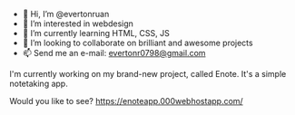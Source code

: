 - 👋 Hi, I’m @evertonruan
- 👀 I’m interested in webdesign
- 🌱 I’m currently learning HTML, CSS, JS
- 💞️ I’m looking to collaborate on brilliant and awesome projects
- 📫 Send me an e-mail: evertonr0798@gmail.com

I'm currently working on my brand-new project, called Enote. It's a simple notetaking app.

Would you like to see?
https://enoteapp.000webhostapp.com/
